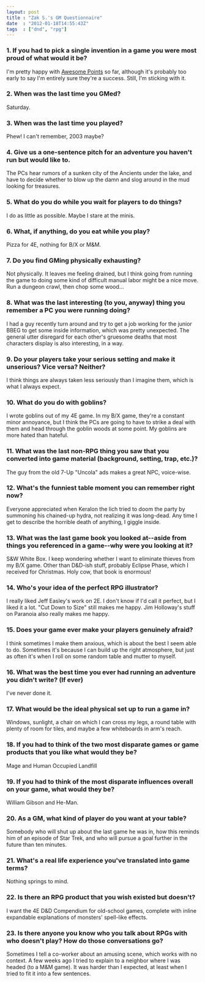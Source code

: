 ```yaml
---
layout: post
title : "Zak S.'s GM Questionnaire"
date  : "2012-01-18T14:55:43Z"
tags  : ["dnd", "rpg"]
---
```

### 1. If you had to pick a single invention in a game you were most proud of what would it be?

I'm pretty happy with [Awesome
Points](http://rjbs.manxome.org/rubric/entry/1931) so far, although it's
probably too early to say I'm entirely sure they're a success.  Still, I'm
sticking with it.

### 2. When was the last time you GMed?

Saturday.

### 3. When was the last time you played?

Phew!  I can't remember, 2003 maybe?

### 4. Give us a one-sentence pitch for an adventure you haven't run but would like to.

The PCs hear rumors of a sunken city of the Ancients under the lake, and have
to decide whether to blow up the damn and slog around in the mud looking for
treasures.

### 5. What do you do while you wait for players to do things?

I do as little as possible.  Maybe I stare at the minis.

### 6. What, if anything, do you eat while you play?

Pizza for 4E, nothing for B/X or M&M.

### 7. Do you find GMing physically exhausting?

Not physically.  It leaves me feeling drained, but I think going from running
the game to doing some kind of difficult manual labor might be a nice move.
Run a dungeon crawl, then chop some wood...

### 8. What was the last interesting (to you, anyway) thing you remember a PC you were running doing?

I had a guy recently turn around and try to get a job working for the junior
BBEG to get some inside information, which was pretty unexpected.  The general
utter disregard for each other's gruesome deaths that most characters display
is also interesting, in a way.

### 9. Do your players take your serious setting and make it unserious? Vice versa? Neither?

I think things are always taken less seriously than I imagine them, which is
what I always expect.

### 10. What do you do with goblins?

I wrote goblins out of my 4E game.  In my B/X game, they're a constant minor
annoyance, but I think the PCs are going to have to strike a deal with them and
head through the goblin woods at some point.  My goblins are more hated than
hateful.

### 11. What was the last non-RPG thing you saw that you converted into game material (background, setting, trap, etc.)?

The guy from the old 7-Up "Uncola" ads makes a great NPC, voice-wise.

### 12. What's the funniest table moment you can remember right now?

Everyone appreciated when Keralon the lich tried to doom the party by summoning
his chained-up hydra, not realizing it was long-dead.  Any time I get to
describe the horrible death of anything, I giggle inside.

### 13. What was the last game book you looked at--aside from things you referenced in a game--why were you looking at it?

S&W White Box.  I keep wondering whether I want to eliminate thieves from my
B/X game.  Other than D&D-ish stuff, probably Eclipse Phase, which I received
for Christmas.  Holy cow, that book is enormous!

### 14. Who's your idea of the perfect RPG illustrator?

I really liked Jeff Easley's work on 2E.  I don't know if I'd call it perfect,
but I liked it a lot.  "Cut Down to Size" still makes me happy.  Jim Holloway's
stuff on Paranoia also really makes me happy.

### 15. Does your game ever make your players genuinely afraid?

I think sometimes I make them anxious, which is about the best I seem able to
do.  Sometimes it's because I can build up the right atmosphere, but just as
often it's when I roll on some random table and mutter to myself.

### 16. What was the best time you ever had running an adventure you didn't write? (If ever)

I've never done it.

### 17. What would be the ideal physical set up to run a game in?

Windows, sunlight, a chair on which I can cross my legs, a round table with
plenty of room for tiles, and maybe a few whiteboards in arm's reach.

### 18. If you had to think of the two most disparate games or game products that you like what would they be?

Mage and Human Occupied Landfill

### 19. If you had to think of the most disparate influences overall on your game, what would they be?

William Gibson and He-Man.

### 20. As a GM, what kind of player do you want at your table?

Somebody who will shut up about the last game he was in, how this reminds him
of an episode of Star Trek, and who will pursue a goal further in the future
than ten minutes.

### 21. What's a real life experience you've translated into game terms?

Nothing springs to mind.

### 22. Is there an RPG product that you wish existed but doesn't?

I want the 4E D&D Compendium for old-school games, complete with inline
expandable explanations of monsters' spell-like effects.

### 23. Is there anyone you know who you talk about RPGs with who doesn't play? How do those conversations go?

Sometimes I tell a co-worker about an amusing scene, which works with no
context.  A few weeks ago I tried to explain to a neighbor where I was headed
(to a M&M game).  It was harder than I expected, at least when I tried to fit
it into a few sentences.

